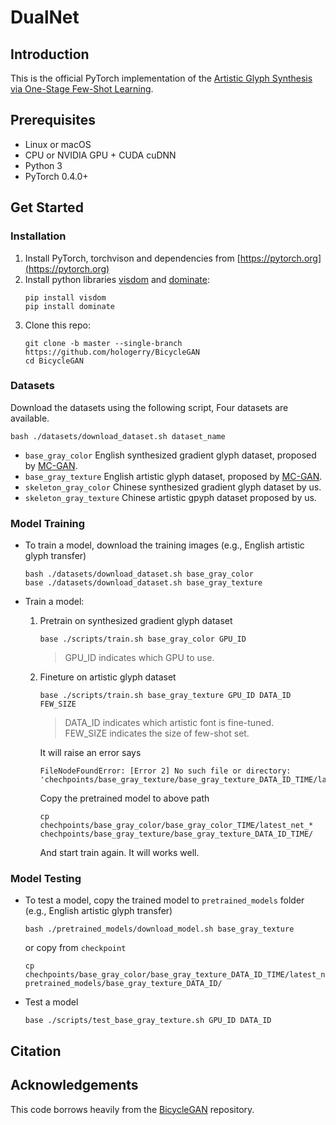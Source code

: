 # DualNet

## Introduction
This is the official PyTorch implementation of the [Artistic Glyph Synthesis via One-Stage Few-Shot Learning]().

## Prerequisites
- Linux or macOS
- CPU or NVIDIA GPU + CUDA cuDNN
- Python 3
- PyTorch 0.4.0+

## Get Started

### Installation
1. Install PyTorch, torchvison and dependencies from [https://pytorch.org](https://pytorch.org)
2. Install python libraries [visdom](https://github.com/facebookresearch/visdom) and [dominate](https://github.com/Knio/dominate):
   ```shell
   pip install visdom
   pip install dominate
   ```
3. Clone this repo:
   ```shell
   git clone -b master --single-branch https://github.com/hologerry/BicycleGAN
   cd BicycleGAN
   ```

### Datasets
Download the datasets using the following script, Four datasets are available.
```
bash ./datasets/download_dataset.sh dataset_name
```
- `base_gray_color` English synthesized gradient glyph dataset, proposed by [MC-GAN](https://arxiv.org/abs/1712.00516).
- `base_gray_texture` English artistic glyph dataset, proposed by [MC-GAN](https://arxiv.org/abs/1712.00516).
- `skeleton_gray_color` Chinese synthesized gradient glyph dataset by us.
- `skeleton_gray_texture` Chinese artistic gpyph dataset proposed by us.

### Model Training
- To train a model, download the training images (e.g., English artistic glyph transfer)
  ```
  bash ./datasets/download_dataset.sh base_gray_color
  base ./datasets/download_dataset.sh base_gray_texture
  ```

- Train a model:
  1. Pretrain on synthesized gradient glyph dataset
     ```
     base ./scripts/train.sh base_gray_color GPU_ID
     ```
     > GPU_ID indicates which GPU to use.
  2. Fineture on artistic glyph dataset
     ```
     base ./scripts/train.sh base_gray_texture GPU_ID DATA_ID FEW_SIZE
     ```
     > DATA_ID indicates which artistic font is fine-tuned.  
     > FEW_SIZE indicates the size of few-shot set.  
     
     It will raise an error says
     ```
     FileNodeFoundError: [Error 2] No such file or directory: 'chechpoints/base_gray_texture/base_gray_texture_DATA_ID_TIME/latest_net_G.pth
     ```
     Copy the pretrained model to above path
     ```
     cp chechpoints/base_gray_color/base_gray_color_TIME/latest_net_* chechpoints/base_gray_texture/base_gray_texture_DATA_ID_TIME/
     ```
     And start train again. It will works well.

### Model Testing
- To test a model, copy the trained model to `pretrained_models` folder (e.g., English artistic glyph transfer)
  ```
  bash ./pretrained_models/download_model.sh base_gray_texture
  ```
  or copy from `checkpoint`
  ```
  cp chechpoints/base_gray_color/base_gray_texture_DATA_ID_TIME/latest_net_* pretrained_models/base_gray_texture_DATA_ID/
  ```

- Test a model
  ```
  base ./scripts/test_base_gray_texture.sh GPU_ID DATA_ID
  ```

## Citation


## Acknowledgements
This code borrows heavily from the [BicycleGAN](https://github.com/junyanz/BicycleGAN) repository.